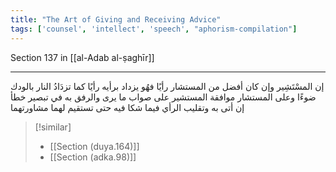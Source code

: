 ```yaml
---
title: "The Art of Giving and Receiving Advice"
tags: ['counsel', 'intellect', 'speech', "aphorism-compilation"]
---
```


 Section 137 in [[al-Adab al-ṣaghīr]]

---
إن المسْتَشِير وإن كان أفضل من المستشار رأيًا فهُو يزداد برأيه رأيًا كما تزدَادُ النار بالودك ضوءًا وعلى المستشار موافقة المستشير على صواب ما يرى والرفق به في تبصير خطأ إن أتى به وتقليب الرأي فيما شكا فيه حتى تستقيم لهما مشاورتهما

> [!similar]
> - [[Section (duya.164)]]
> - [[Section (adka.98)]]
